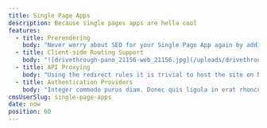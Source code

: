 ```yaml
---
title: Single Page Apps
description: Because single pages apps are hella cool
features:
  - title: Prerendering
    body: "Never worry about SEO for your Single Page App again by adding netlify's prerendering backend. [Read all about prerendering in our documentation](https://www.netlify.com/docs/prerendering)"
  - title: Client-side Routing Support
    body: "![drivethrough-pano_21156-web_21156.jpg](/uploads/drivethrough-pano_21156-web_21156.jpg)\nWe will support all clients on their side with support along their route... Never fear again (?)"
  - title: API Proxying
    body: "Using the redirect rules it is trivial to host the site on Netlify, but route all the API calls to your own backend. [See Redirects docs](/docs/redirects.html)"
  - title: Authentication Providers
    body: "Integer commodo purus diam. Donec quis ligula in erat rhoncus egestas pretium sit amet ex. Fusce iaculis tincidunt nisl, vel venenatis enim sollicitudin ac."
cmsUserSlug: single-page-apps
date: now
position: 60
---
```


